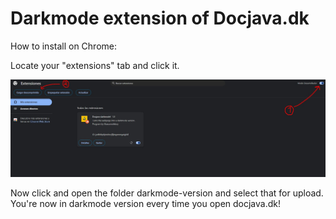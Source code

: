 # Darkmode extension of Docjava.dk

How to install on Chrome:

Locate your "extensions" tab and click it.

![Visuals](/images/how-to.jpg)

Now click and open the folder darkmode-version and select that for upload. 
You're now in darkmode version every time you open docjava.dk!
